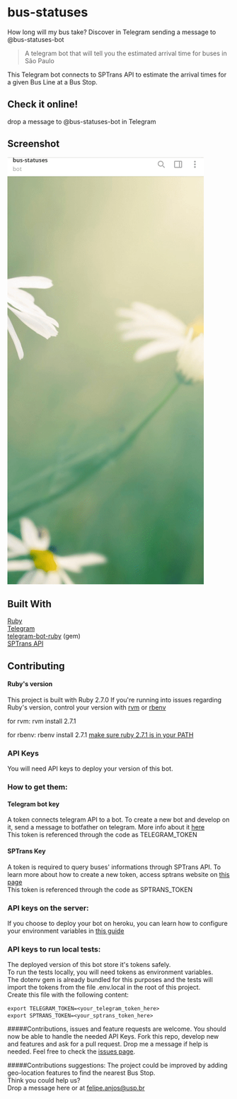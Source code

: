 <!-- TITLE -->
# bus-statuses 
How long will my bus take? Discover in Telegram sending a message to @bus-statuses-bot
> A telegram bot that will tell you the estimated arrival time for buses in São Paulo

<!-- DESCRIPTION -->
This Telegram bot connects to SPTrans API to estimate the arrival times for a given Bus Line at a Bus Stop.  

<!-- AUTHORS -->
## Check it online!
drop a message to @bus-statuses-bot in Telegram

<!-- SCREENSHOT -->
## Screenshot
[![](screenshot.gif)](#)

## Built With
[Ruby](https://www.ruby-lang.org/)  
[Telegram](https://telegram.org/)  
[telegram-bot-ruby](https://github.com/atipugin/telegram-bot-ruby) (gem)  
[SPTrans API](http://www.sptrans.com.br/desenvolvedores/api-do-olho-vivo-guia-de-referencia/documentacao-api/)  


## Contributing

#### Ruby's version
This project is built with Ruby 2.7.0
If you're running into issues regarding Ruby's version, control your version with [rvm](https://rvm.io/rvm/install) or [rbenv](https://github.com/rbenv/rbenv#installation)

for rvm:
rvm install 2.7.1

for rbenv:
rbenv install 2.7.1
[make sure ruby 2.7.1 is in your PATH](https://stackoverflow.com/questions/10940736/rbenv-not-changing-ruby-version/12150580#12150580)

### API Keys 
You will need API keys to deploy your version of this bot.  

### How to get them:
#### Telegram bot key
A token connects telegram API to a bot. To create a new bot and develop on it, send a message to botfather on telegram. More info about it [here](https://core.telegram.org/bots)  
This token is referenced through the code as TELEGRAM_TOKEN
#### SPTrans Key
A token is required to query buses' informations through SPTrans API. To learn more about how to create a new token, access sptrans website on [this page](http://www.sptrans.com.br/desenvolvedores/api-do-olho-vivo-guia-de-referencia/)  
This token is referenced through the code as SPTRANS_TOKEN 

### API keys on the server:
If you choose to deploy your bot on heroku, you can learn how to configure your environment variables in [this guide](https://devcenter.heroku.com/articles/config-vars)

### API keys to run local tests:
The deployed version of this bot store it's tokens safely.  
To run the tests locally, you will need tokens as environment variables.  
The dotenv gem is already bundled for this purposes and the tests will import the tokens from the file .env.local in the root of this project.  
Create this file with the following content:

```
export TELEGRAM_TOKEN=<your_telegram_token_here>
export SPTRANS_TOKEN=<your_sptrans_token_here>
```

#####Contributions, issues and feature requests are welcome.
You should now be able to handle the needed API Keys. Fork this repo, develop new and features and ask for a pull request. Drop me a message if help is needed.
Feel free to check the [issues page](issues/).  

#####Contributions suggestions:
The project could be improved by adding geo-location features to find the nearest Bus Stop.  
Think you could help us?  
Drop a message here or at felipe.anjos@usp.br  
